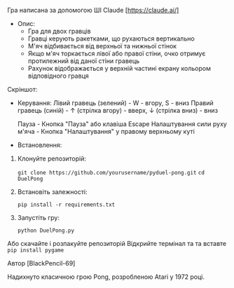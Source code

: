 Гра написана за допомогою ШІ Claude [https://claude.ai/]


- Опис:
    - Гра для двох гравців
    - Гравці керують ракетками, що рухаються вертикально
    - М'яч відбивається від верхньої та нижньої стінок
    - Якщо м'яч торкається лівої або правої стіни, очко отримує протилежний від даної стіни гравець
    - Рахунок відображається у верхній частині екрану кольором відповідного гравця

Скріншот:



- Керування:
    Лівий гравець (зелений) -  W - вгору, S - вниз
    Правий гравець (синій)  -  ↑ (стрілка вгору) - вверх, ↓ (стрілка вниз) - вниз

    Пауза - Кнопка "Пауза" або клавіша Escape
    Налаштування сили руху м'яча - Кнопка "Налаштування" у правому верхньому куті


- Встановлення:

1. Клонуйте репозиторій:

    `git clone https://github.com/yourusername/pyduel-pong.git`
    `cd DuelPong`

2. Встановіть залежності:

    `pip install -r requirements.txt`

2. Запустіть гру:

    ```python DuelPong.py```


Або
    скачайте і розпакуйте репозиторій
    Відкрийте термінал та та вставте ```pip install pygame```

Автор
[BlackPencil-69]

Надихнуто класичною грою Pong, розробленою Atari у 1972 році.